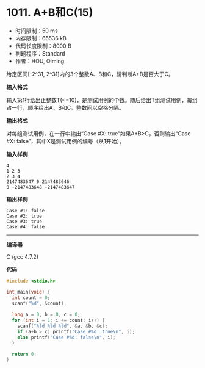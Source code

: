 # 1011. A+B和C(15)

- 时间限制：50 ms
- 内存限制：65536 kB
- 代码长度限制：8000 B
- 判题程序：Standard
- 作者：HOU, Qiming

给定区间[-2^31, 2^31]内的3个整数A、B和C，请判断A+B是否大于C。

**输入格式**

输入第1行给出正整数T(<=10)，是测试用例的个数。随后给出T组测试用例，每组占一行，顺序给出A、B和C。整数间以空格分隔。

**输出格式**

对每组测试用例，在一行中输出“Case #X: true”如果A+B>C，否则输出“Case #X: false”，其中X是测试用例的编号（从1开始）。

**输入样例**

```
4
1 2 3
2 3 4
2147483647 0 2147483646
0 -2147483648 -2147483647
```

**输出样例**

```
Case #1: false
Case #2: true
Case #3: true
Case #4: false
```

----------

**编译器**

C (gcc 4.7.2)

**代码**

```c
#include <stdio.h>

int main(void) {
  int count = 0;
  scanf("%d", &count);
  
  long a = 0, b = 0, c = 0;
  for (int i = 1; i <= count; i++) {
    scanf("%ld %ld %ld", &a, &b, &c);
    if (a+b > c) printf("Case #%d: true\n", i);
    else printf("Case #%d: false\n", i);
  }

  return 0;
}
```
